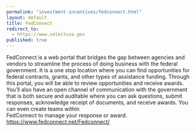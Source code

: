 ```yaml
---
permalink: "investment-incentives/fedconnect.html"
layout: default
title: FedConnect
redirect_to:
  - https://www.selectusa.gov
published: true
---
```


<P>FedConnect is a web portal that bridges the gap between agencies and vendors to streamline the process of doing business with the federal government. It is a one stop location where you can find opportunities for federal contracts, grants, and other types of assistance funding.&nbsp;Through this portal, you will be able to review opportunities and receive awards. You’ll also have an open channel of communication with the government that is both secure and auditable where you can ask questions, submit responses, acknowledge receipt of documents, and receive awards. You can even create teams within<BR />FedConnect to manage your response or award. <A href="https://www.fedconnect.net/Fedconnect/">https://www.fedconnect.net/Fedconnect/</a></p>